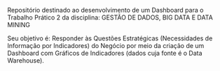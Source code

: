 Repositório destinado ao desenvolvimento de um Dashboard para o Trabalho Prático 2 da disciplina: GESTÃO DE DADOS, BIG DATA E DATA MINING 

Seu objetivo é:
Responder às Questões Estratégicas (Necessidades de Informação por Indicadores) do Negócio por meio da criação de um Dashboard com Gráficos de Indicadores (dados cuja fonte é o Data Warehouse). 
